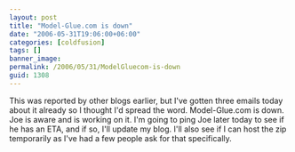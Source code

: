 ```yaml
---
layout: post
title: "Model-Glue.com is down"
date: "2006-05-31T19:06:00+06:00"
categories: [coldfusion]
tags: []
banner_image: 
permalink: /2006/05/31/ModelGluecom-is-down
guid: 1308
---
```


This was reported by other blogs earlier, but I've gotten three emails today about it already so I thought I'd spread the word. Model-Glue.com is down. Joe is aware and is working on it. I'm going to ping Joe later today to see if he has an ETA, and if so, I'll update my blog. I'll also see if I can host the zip temporarily as I've had a few people ask for that specifically.